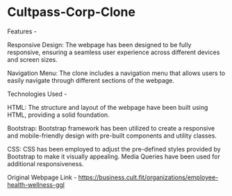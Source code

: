 # Cultpass-Corp-Clone

Features - 

Responsive Design: The webpage has been designed to be fully responsive, ensuring a seamless user experience across different devices and screen sizes.

Navigation Menu: The clone includes a navigation menu that allows users to easily navigate through different sections of the webpage.

Technologies Used - 

HTML: The structure and layout of the webpage have been built using HTML, providing a solid foundation.

Bootstrap: Bootstrap framework has been utilized to create a responsive and mobile-friendly design with pre-built components and utility classes.

CSS: CSS has been employed to adjust the pre-defined styles provided by Bootstrap to make it visually appealing. Media Queries have been used for additional responsiveness.

Original Webpage Link - https://business.cult.fit/organizations/employee-health-wellness-ggl
